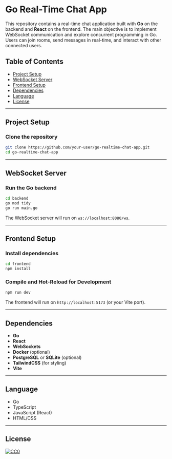 # Go Real-Time Chat App

This repository contains a real-time chat application built with **Go** on the backend and **React** on the frontend. The main objective is to implement WebSocket communication and explore concurrent programming in Go. Users can join rooms, send messages in real-time, and interact with other connected users.

## Table of Contents
 - [Project Setup](#project-setup)
 - [WebSocket Server](#websocket-server)
 - [Frontend Setup](#frontend-setup)
 - [Dependencies](#dependencies)
 - [Language](#language)
 - [License](#license)

---

## Project Setup

### Clone the repository
```sh
git clone https://github.com/your-user/go-realtime-chat-app.git
cd go-realtime-chat-app
```

---

## WebSocket Server

### Run the Go backend

```sh
cd backend
go mod tidy
go run main.go
```

The WebSocket server will run on `ws://localhost:8080/ws`.

---

## Frontend Setup

### Install dependencies

```sh
cd frontend
npm install
```

### Compile and Hot-Reload for Development

```sh
npm run dev
```

The frontend will run on `http://localhost:5173` (or your Vite port).

---

## Dependencies

- **Go**
- **React**
- **WebSockets**
- **Docker** (optional)
- **PostgreSQL** or **SQLite** (optional)
- **TailwindCSS** (for styling)
- **Vite**

---

## Language

- Go
- TypeScript
- JavaScript (React)
- HTML/CSS

---

## License

[![CC0](https://licensebuttons.net/p/zero/1.0/88x31.png)](https://creativecommons.org/publicdomain/zero/1.0/)

